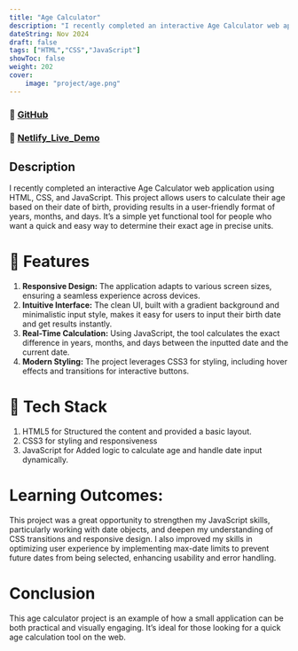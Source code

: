 ```yaml
---
title: "Age Calculator"
description: "I recently completed an interactive Age Calculator web application using HTML, CSS, and JavaScript. This project allows users to calculate their age based on their date of birth"
dateString: Nov 2024
draft: false
tags: ["HTML","CSS","JavaScript"]
showToc: false
weight: 202
cover:
    image: "project/age.png"
--- 
```

### 🔗 [GitHub](https://github.com/AbdullahRFA/Age_Calculator_Project)
### 🔗 [Netlify_Live_Demo](https://agecalculatorproject-01.netlify.app/)

## Description
I recently completed an interactive Age Calculator web application using HTML, CSS, and JavaScript. This project allows users to calculate their age based on their date of birth, providing results in a user-friendly format of years, months, and days. It’s a simple yet functional tool for people who want a quick and easy way to determine their exact age in precise units.



# 🔹 Features 
 1. **Responsive Design:** The application adapts to various screen sizes, ensuring a seamless experience across devices.
 2. **Intuitive Interface:** The clean UI, built with a gradient background and minimalistic input style, makes it easy for users to input their birth date and get results instantly.
 3. **Real-Time Calculation:** Using JavaScript, the tool calculates the exact difference in years, months, and days between the inputted date and the current date.
 4. **Modern Styling:** The project leverages CSS3 for styling, including hover effects and transitions for interactive buttons.



# 🔹 Tech Stack
 1. HTML5 for Structured the content and provided a basic layout.
 2. CSS3 for styling and responsiveness
 3. JavaScript for Added logic to calculate age and handle date input dynamically.


# Learning Outcomes:
This project was a great opportunity to strengthen my JavaScript skills, particularly working with date objects, and deepen my understanding of CSS transitions and responsive design. I also improved my skills in optimizing user experience by implementing max-date limits to prevent future dates from being selected, enhancing usability and error handling.

# Conclusion
This age calculator project is an example of how a small application can be both practical and visually engaging. It’s ideal for those looking for a quick age calculation tool on the web.


